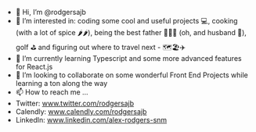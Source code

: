 - 👋 Hi, I’m @rodgersajb
- 👀 I’m interested in: coding some cool and useful projects 💻, cooking (with a lot of spice 🌶🌶), being the best father 👨🧒👶 (oh, and husband 💑), golf ⛳ and figuring out where to travel next - 🗺🏖✈
- 🌱 I’m currently learning Typescript and some more advanced features for React.js
- 💞️ I’m looking to collaborate on some wonderful Front End Projects while learning a ton along the way
- 📫 How to reach me ...
-   Twitter: www.twitter.com/rodgersajb
-   Calendly: www.calendly.com/rodgersajb
-   LinkedIn: www.linkedin.com/alex-rodgers-snm

<!---
rodgersajb/rodgersajb is a ✨ special ✨ repository because its `README.md` (this file) appears on your GitHub profile.
You can click the Preview link to take a look at your changes.
--->
